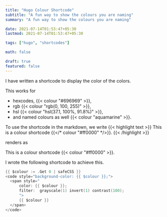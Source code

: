 ```yaml
---
title: "Hugo Colour Shortcode"
subtitle: "A fun way to show the colours you are naming"
summary: "A fun way to show the colours you are naming"

date: 2021-07-14T01:53:47+05:30
lastmod: 2021-07-14T01:53:47+05:30

tags: ["hugo", "shortcodes"]

math: false

draft: true
featured: false
---
```


I have written a shortcode to display the color of the colors. 



This works for 
- hexcodes, {{< colour "#696969" >}}, 
- rgb {{< colour "rgb(0, 100, 255)" >}}, 
- hsl {{< colour "hsl(37.1, 100%, 91.8%)" >}},
- and named colours as well {{< colour "aquamarine" >}}. 

To use the shortcode in the markdown, we write 
{{< highlight text >}}
This is a colour shortcode {{</* colour "#ff0000" */>}}.
{{< /highlight >}}

renders as 

This is a colour shortcode {{< colour "#ff0000" >}}.

I wrote the following shortcode to achieve this. 

``` go
{{ $colour := .Get 0 | safeCSS }}
<code style="background-color: {{ $colour }};"> 
  <span style="
      color: {{ $colour }};
      filter:  grayscale(1) invert(1) contrast(100);
      ">
      {{ $colour }}
  </span>
</code>
```